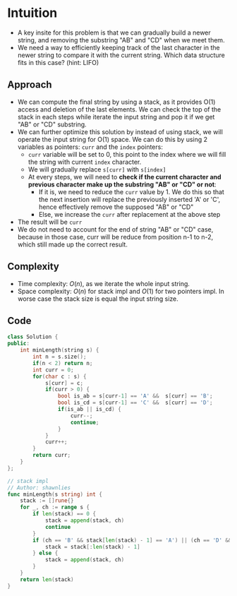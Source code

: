 # Intuition

- A key insite for this problem is that we can gradually build a newer string, and removing the substring "AB" and "CD" when we meet them.
- We need a way to efficiently keeping track of the last character in the newer string to compare it with the current string. Which data structure fits in this case? (hint: LIFO)

## Approach

- We can compute the final string by using a stack, as it provides O(1) access and deletion of the last elements. We can check the top of the stack in each steps while iterate the input string and pop it if we get "AB" or "CD" substring.
- We can further optimize this solution by instead of using stack, we will operate the input string for O(1) space. We can do this by using 2 variables as pointers: `curr` and the `index` pointers:
  - `curr` variable will be set to 0, this point to the index where we will fill the string with current `index` character.
  - We will gradually replace `s[curr]` with `s[index]`
  - At every steps, we will need to **check if the current character and previous character make up the substring "AB" or "CD" or not**:
    - If it is, we need to reduce the `curr` value by 1. We do this so that the next insertion will replace the previously inserted 'A' or 'C', hence effectively remove the supposed "AB" or "CD"
    - Else, we increase the `curr` after replacement at the above step
- The result will be `curr`
- We do not need to account for the end of string "AB" or "CD" case, because in those case, curr will be reduce from position n-1 to n-2, which still made up the correct result.

## Complexity

- Time complexity: $O(n)$, as we iterate the whole input string.
- Space complexity: $O(n)$ for stack impl and $O(1)$ for two pointers impl. In worse case the stack size is equal the input string size.

## Code

```cpp
class Solution {
public:
    int minLength(string s) {
        int n = s.size();
        if(n < 2) return n;
        int curr = 0;
        for(char c : s) {
            s[curr] = c;
            if(curr > 0) {
                bool is_ab = s[curr-1] == 'A' &&  s[curr] == 'B';
                bool is_cd = s[curr-1] == 'C' &&  s[curr] == 'D';
                if(is_ab || is_cd) {
                    curr--;
                    continue;
                }
            }
            curr++;
        }
        return curr;
    }
};
```

```Go
// stack impl
// Author: shawnlies
func minLength(s string) int { 
    stack := []rune{}
    for _, ch := range s {
        if len(stack) == 0 {
            stack = append(stack, ch)
            continue
        }
        if (ch == 'B' && stack[len(stack) - 1] == 'A') || (ch == 'D' && stack[len(stack) - 1] == 'C') {
            stack = stack[:len(stack) - 1]
        } else {
            stack = append(stack, ch)
        }
    }
    return len(stack)
}
```